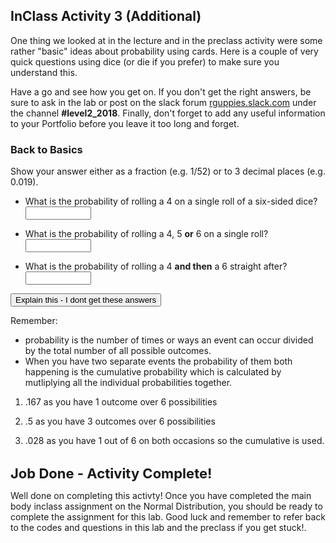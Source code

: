
## InClass Activity 3 (Additional)

One thing we looked at in the lecture and in the preclass activity were some rather "basic" ideas about probability using cards. Here is a couple of very quick questions using dice (or die if you prefer) to make sure you understand this. 

Have a go and see how you get on. If you don't get the right answers, be sure to ask in the lab or post on the slack forum <a href = "https://rguppies.slack.com/" target = "_blank">rguppies.slack.com</a> under the channel **#level2_2018**. Finally, don't forget to add any useful information to your Portfolio before you leave it too long and forget.

### Back to Basics

Show your answer either as a fraction (e.g. 1/52) or to 3 decimal places (e.g. 0.019).  

* What is the probability of rolling a 4 on a single roll of a six-sided dice? <input class='solveme nospaces' size='10' data-answer='["1/6","0.167",".167"]'/>

* What is the probability of rolling a 4, 5 **or** 6 on a single roll? <input class='solveme nospaces' size='10' data-answer='["3/6","1/2","0.5",".5"]'/>

* What is the probability of rolling a 4 **and then** a 6 straight after? <input class='solveme nospaces' size='10' data-answer='["1/6*1/6","(1/6)*(1/6)","0.028",".028"]'/>


<div class='solution'><button>Explain this - I dont get these answers</button>

<div class="info">
<p>Remember:</p>
<ul>
<li>probability is the number of times or ways an event can occur divided by the total number of all possible outcomes.</li>
<li>When you have two separate events the probability of them both happening is the cumulative probability which is calculated by mutliplying all the individual probabilities together.</li>
</ul>
<ol style="list-style-type: decimal">
<li><p>.167 as you have 1 outcome over 6 possibilities</p></li>
<li><p>.5 as you have 3 outcomes over 6 possibilities</p></li>
<li><p>.028 as you have 1 out of 6 on both occasions so the cumulative is used.</p></li>
</ol>
</div>

</div>

<br>
<span style="font-size: 22px; font-weight: bold; color: var(--blue);">Job Done - Activity Complete!</span>

Well done on completing this activty! Once you have completed the main body inclass assignment on the Normal Distribution, you should be ready to complete the assignment for this lab. Good luck and remember to refer back to the codes and questions in this lab and the preclass if you get stuck!.
